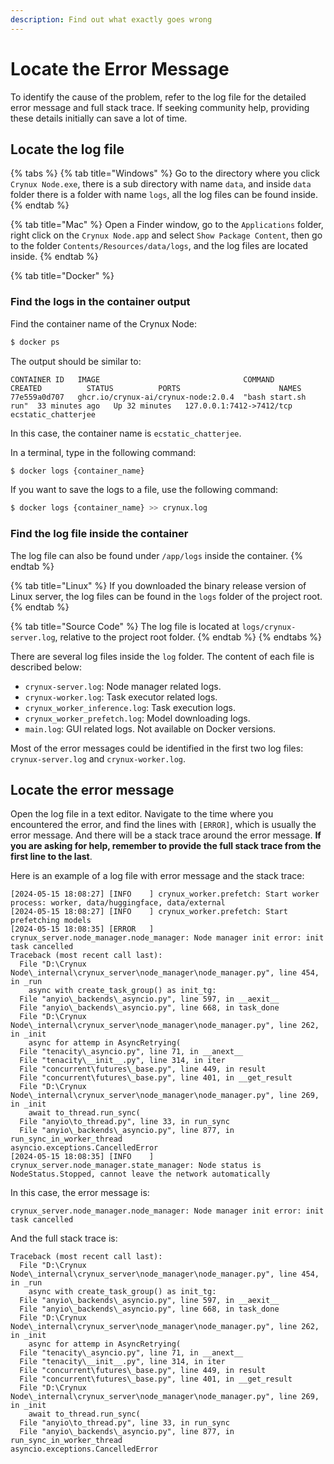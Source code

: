 ```yaml
---
description: Find out what exactly goes wrong
---
```


# Locate the Error Message

To identify the cause of the problem, refer to the log file for the detailed error message and full stack trace. If seeking community help, providing these details initially can save a lot of time.

## Locate the log file

{% tabs %}
{% tab title="Windows" %}
Go to the directory where you click `Crynux Node.exe`, there is a sub directory with name `data`, and inside `data` folder there is a folder with name `logs`, all the log files can be found inside.
{% endtab %}

{% tab title="Mac" %}
Open a Finder window, go to the `Applications` folder, right click on the `Crynux Node.app`  and select `Show Package Content`, then go to the folder `Contents/Resources/data/logs`, and the log files are located inside.
{% endtab %}

{% tab title="Docker" %}
### Find the logs in the container output

Find the container name of the Crynux Node:

```bash
$ docker ps
```

The output should be similar to:

```
CONTAINER ID   IMAGE                                COMMAND              CREATED          STATUS          PORTS                      NAMES
77e559a0d707   ghcr.io/crynux-ai/crynux-node:2.0.4  "bash start.sh run"  33 minutes ago   Up 32 minutes   127.0.0.1:7412->7412/tcp   ecstatic_chatterjee
```

In this case, the container name is `ecstatic_chatterjee`.

In a terminal, type in the following command:

```bash
$ docker logs {container_name}
```

If you want to save the logs to a file, use the following command:

```bash
$ docker logs {container_name} >> crynux.log
```

### Find the log file inside the container

The log file can also be found under `/app/logs` inside the container.
{% endtab %}

{% tab title="Linux" %}
If you downloaded the binary release version of Linux server, the log files can be found in the `logs` folder of the project root.
{% endtab %}

{% tab title="Source Code" %}
The log file is located at `logs/crynux-server.log`, relative to the project root folder.
{% endtab %}
{% endtabs %}

There are several log files inside the `log` folder. The content of each file is described below:

* `crynux-server.log`: Node manager related logs.&#x20;
* `crynux-worker.log`: Task executor related logs.
* `crynux_worker_inference.log`: Task execution logs.
* `crynux_worker_prefetch.log`: Model downloading logs.
* `main.log`: GUI related logs. Not available on Docker versions.

Most of the error messages could be identified in the first two log files: `crynux-server.log` and `crynux-worker.log`.

## Locate the error message

Open the log file in a text editor. Navigate to the time where you encountered the error, and find the lines with `[ERROR]`, which is usually the error message. And there will be a stack trace around the error message. **If you are asking for help, remember to provide the full stack trace from the first line to the last**.

Here is an example of a log file with error message and the stack trace:

```
[2024-05-15 18:08:27] [INFO    ] crynux_worker.prefetch: Start worker process: worker, data/huggingface, data/external
[2024-05-15 18:08:27] [INFO    ] crynux_worker.prefetch: Start prefetching models
[2024-05-15 18:08:35] [ERROR   ] crynux_server.node_manager.node_manager: Node manager init error: init task cancelled
Traceback (most recent call last):
  File "D:\Crynux Node\_internal\crynux_server\node_manager\node_manager.py", line 454, in _run
    async with create_task_group() as init_tg:
  File "anyio\_backends\_asyncio.py", line 597, in __aexit__
  File "anyio\_backends\_asyncio.py", line 668, in task_done
  File "D:\Crynux Node\_internal\crynux_server\node_manager\node_manager.py", line 262, in _init
    async for attemp in AsyncRetrying(
  File "tenacity\_asyncio.py", line 71, in __anext__
  File "tenacity\__init__.py", line 314, in iter
  File "concurrent\futures\_base.py", line 449, in result
  File "concurrent\futures\_base.py", line 401, in __get_result
  File "D:\Crynux Node\_internal\crynux_server\node_manager\node_manager.py", line 269, in _init
    await to_thread.run_sync(
  File "anyio\to_thread.py", line 33, in run_sync
  File "anyio\_backends\_asyncio.py", line 877, in run_sync_in_worker_thread
asyncio.exceptions.CancelledError
[2024-05-15 18:08:35] [INFO    ] crynux_server.node_manager.state_manager: Node status is NodeStatus.Stopped, cannot leave the network automatically
```

In this case, the error message is:

```
crynux_server.node_manager.node_manager: Node manager init error: init task cancelled
```

And the full stack trace is:

```
Traceback (most recent call last):
  File "D:\Crynux Node\_internal\crynux_server\node_manager\node_manager.py", line 454, in _run
    async with create_task_group() as init_tg:
  File "anyio\_backends\_asyncio.py", line 597, in __aexit__
  File "anyio\_backends\_asyncio.py", line 668, in task_done
  File "D:\Crynux Node\_internal\crynux_server\node_manager\node_manager.py", line 262, in _init
    async for attemp in AsyncRetrying(
  File "tenacity\_asyncio.py", line 71, in __anext__
  File "tenacity\__init__.py", line 314, in iter
  File "concurrent\futures\_base.py", line 449, in result
  File "concurrent\futures\_base.py", line 401, in __get_result
  File "D:\Crynux Node\_internal\crynux_server\node_manager\node_manager.py", line 269, in _init
    await to_thread.run_sync(
  File "anyio\to_thread.py", line 33, in run_sync
  File "anyio\_backends\_asyncio.py", line 877, in run_sync_in_worker_thread
asyncio.exceptions.CancelledError
```

